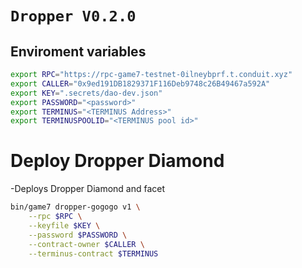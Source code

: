 # `Dropper V0.2.0`

## Enviroment variables
``` bash
export RPC="https://rpc-game7-testnet-0ilneybprf.t.conduit.xyz"
export CALLER="0x9ed191DB1829371F116Deb9748c26B49467a592A"
export KEY=".secrets/dao-dev.json"
export PASSWORD="<password>"
export TERMINUS="<TERMINUS Address>"
export TERMINUSPOOLID="<TERMINUS pool id>"
```

# Deploy Dropper Diamond
-Deploys Dropper Diamond and facet

```bash
bin/game7 dropper-gogogo v1 \
    --rpc $RPC \
    --keyfile $KEY \
    --password $PASSWORD \
    --contract-owner $CALLER \
    --terminus-contract $TERMINUS

```